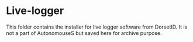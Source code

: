 # Live-logger

This folder contains the installer for live logger software from DorsetID. It is not a part of AutonomouseS but saved here for archive purpose.
